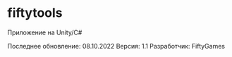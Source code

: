 # fiftytools
Приложение на Unity/C#

Последнее обновление: 08.10.2022
Версия: 1.1
Разработчик: FiftyGames
